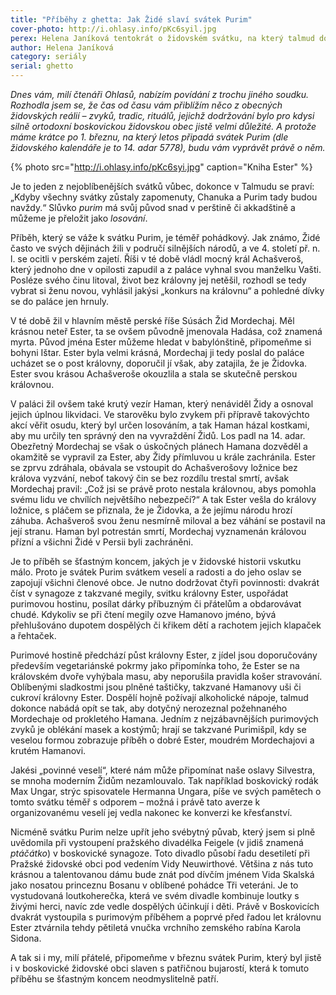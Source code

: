 ```yaml
---
title: "Příběhy z ghetta: Jak Židé slaví svátek Purim"
cover-photo: http://i.ohlasy.info/pKc6syil.jpg
perex: Helena Janíková tentokrát o židovském svátku, na který talmud dokonce nabádá opít se tak, aby dotyčný nerozeznal požehnaného Mordechaje od prokletého Hamana.
author: Helena Janíková
category: seriály
serial: ghetto
---
```


*Dnes vám, milí čtenáři Ohlasů, nabízím povídání z trochu jiného soudku. Rozhodla jsem se, že čas od času vám přiblížím něco z obecných židovských reálií – zvyků, tradic, rituálů, jejichž dodržování bylo pro kdysi silně ortodoxní boskovickou židovskou obec jistě velmi důležité. A protože máme krátce po 1. březnu, na který letos připadá svátek Purim (dle židovského kalendáře je to 14. adar 5778), budu vám vyprávět právě o něm.*

{% photo src="http://i.ohlasy.info/pKc6syi.jpg" caption="Kniha Ester" %}

Je to jeden z nejoblíbenějších svátků vůbec, dokonce v Talmudu se praví: „Kdyby všechny svátky zůstaly zapomenuty, Chanuka a Purim tady budou navždy.“ Slůvko *purim* má svůj původ snad v perštině či akkadštině a můžeme je přeložit jako *losování*.

Příběh, který se váže k svátku Purim, je téměř pohádkový. Jak známo, Židé často ve svých dějinách žili v područí silnějších národů, a ve 4. století př. n. l. se ocitli v perském zajetí. Říši v té době vládl mocný král Achašveroš, který jednoho dne v opilosti zapudil a z paláce vyhnal svou manželku Vašti. Posléze svého činu litoval, život bez královny jej netěšil, rozhodl se tedy vybrat si ženu novou, vyhlásil jakýsi „konkurs na královnu“ a pohledné dívky se do paláce jen hrnuly. 

V té době žil v hlavním městě perské říše Súsách Žid Mordechaj. Měl krásnou neteř Ester, ta se ovšem původně jmenovala Hadása, což znamená myrta. Původ jména Ester můžeme hledat v babylónštině, připomeňme si bohyni Ištar. Ester byla velmi krásná, Mordechaj ji tedy poslal do paláce ucházet se o post královny, doporučil jí však, aby zatajila, že je Židovka. Ester svou krásou Achašveroše okouzlila a stala se skutečně perskou královnou.

V paláci žil ovšem také krutý vezír Haman, který nenáviděl Židy a osnoval jejich úplnou likvidaci. Ve starověku bylo zvykem při přípravě takovýchto akcí věřit osudu, který byl určen losováním, a tak Haman házal kostkami, aby mu určily ten správný den na vyvraždění Židů. Los padl na 14. adar. Obezřetný Mordechaj se však o úskočných plánech Hamana dozvěděl a okamžitě se vypravil za Ester, aby Židy přímluvou u krále zachránila. Ester se zprvu zdráhala, obávala se vstoupit do Achašverošovy ložnice bez králova vyzvání, neboť takový čin se bez rozdílu trestal smrtí, avšak Mordechaj pravil: „Což jsi se právě proto nestala královnou, abys pomohla svému lidu ve chvílích největšího nebezpečí?“ A tak Ester vešla do královy ložnice, s pláčem se přiznala, že je Židovka, a že jejímu národu hrozí záhuba. Achašveroš svou ženu nesmírně miloval a bez váhání se postavil na její stranu. Haman byl potrestán smrtí, Mordechaj vyznamenán královou přízní a všichni Židé v Persii byli zachráněni.

Je to příběh se šťastným koncem, jakých je v židovské historii vskutku málo. Proto je svátek Purim svátkem veselí a radosti a do jeho oslav se zapojují všichni členové obce. Je nutno dodržovat čtyři povinnosti: dvakrát číst v synagoze z takzvané megily, svitku královny Ester, uspořádat purimovou hostinu, posílat dárky příbuzným či přátelům a obdarovávat chudé. Kdykoliv se při čtení megily ozve Hamanovo jméno, bývá přehlušováno dupotem dospělých či křikem dětí a rachotem jejich klapaček a řehtaček.

Purimové hostině předchází půst královny Ester, z jídel jsou doporučovány především vegetariánské pokrmy jako připomínka toho, že Ester se na královském dvoře vyhýbala masu, aby neporušila pravidla košer stravování. Oblíbenými sladkostmi jsou plněné taštičky, takzvané Hamanovy uši či cukroví královny Ester. Dospělí hojně požívají alkoholické nápoje, talmud dokonce nabádá opít se tak, aby dotyčný nerozeznal požehnaného Mordechaje od prokletého Hamana. Jedním z nejzábavnějších purimových zvyků je oblékání masek a kostýmů; hrají se takzvané Purimišpíl, kdy se veselou formou zobrazuje příběh o dobré Ester, moudrém Mordechajovi a krutém Hamanovi.

Jakési „povinné veselí“, které nám může připomínat naše oslavy Silvestra, se mnoha moderním Židům nezamlouvalo. Tak například boskovický rodák Max Ungar, strýc spisovatele Hermanna Ungara, píše ve svých pamětech o tomto svátku téměř s odporem – možná i právě tato averze k organizovanému veselí jej vedla nakonec ke konverzi ke křesťanství.

Nicméně svátku Purim nelze upřít jeho svébytný půvab, který jsem si plně uvědomila při vystoupení pražského divadélka Feigele (v jidiš znamená *ptáčátko*) v boskovické synagoze. Toto divadlo působí řadu desetiletí při Pražské židovské obci pod vedením Vidy Neuwirthové. Většina z nás tuto krásnou a talentovanou dámu bude znát pod dívčím jménem Vida Skalská jako nosatou princeznu Bosanu v oblíbené pohádce Tři veteráni. Je to vystudovaná loutkoherečka, která ve svém divadle kombinuje loutky s živými herci, navíc zde vedle dospělých účinkují i děti. Právě v Boskovicích dvakrát vystoupila s purimovým příběhem a poprvé před řadou let královnu Ester ztvárnila tehdy pětiletá vnučka vrchního zemského rabína Karola Sidona. 

A tak si i my, milí přátelé, připomeňme v březnu svátek Purim, který byl jistě i v boskovické židovské obci slaven s patřičnou bujarostí, která k tomuto příběhu se šťastným koncem neodmyslitelně patří.